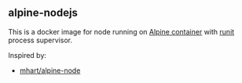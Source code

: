 ## alpine-nodejs

This is a docker image for node running on [Alpine container][alpine-runit] with [runit][runit] process supervisor.



Inspired by:
- [mhart/alpine-node](https://github.com/mhart/alpine-node)


[alpine-runit]: https://hub.docker.com/r/craftdock/alpine-runit/
[runit]: http://smarden.org/runit/
